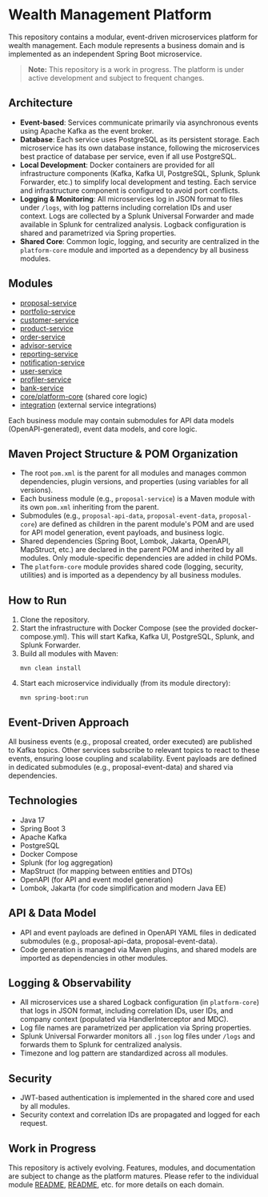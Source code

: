 # Wealth Management Platform

This repository contains a modular, event-driven microservices platform for wealth management. 
Each module represents a business domain and is implemented as an independent Spring Boot microservice.

> **Note:** This repository is a work in progress. The platform is under active development and subject to frequent changes.

## Architecture
- **Event-based**: Services communicate primarily via asynchronous events using Apache Kafka as the event broker.
- **Database**: Each service uses PostgreSQL as its persistent storage. Each microservice has its own database instance, following the microservices best practice of database per service, even if all use PostgreSQL.
- **Local Development**: Docker containers are provided for all infrastructure components (Kafka, Kafka UI, PostgreSQL, Splunk, Splunk Forwarder, etc.) to simplify local development and testing. Each service and infrastructure component is configured to avoid port conflicts.
- **Logging & Monitoring**: All microservices log in JSON format to files under `/logs`, with log patterns including correlation IDs and user context. Logs are collected by a Splunk Universal Forwarder and made available in Splunk for centralized analysis. Logback configuration is shared and parametrized via Spring properties.
- **Shared Core**: Common logic, logging, and security are centralized in the `platform-core` module and imported as a dependency by all business modules.

## Modules
- [proposal-service](business-modules/proposal-service/README.md)
- [portfolio-service](business-modules/portfolio-service/README.md)
- [customer-service](business-modules/customer-service/README.md)
- [product-service](business-modules/product-service/README.md)
- [order-service](business-modules/order-service/README.md)
- [advisor-service](business-modules/advisor-service/README.md)
- [reporting-service](business-modules/reporting-service/README.md)
- [notification-service](business-modules/notification-service/README.md)
- [user-service](business-modules/user-service/README.md)
- [profiler-service](business-modules/profiler-service/README.md)
- [bank-service](business-modules/bank-service/README.md)
- [core/platform-core](core/platform-core/README.md) (shared core logic)
- [integration](integration/README.md) (external service integrations)

Each business module may contain submodules for API data models (OpenAPI-generated), event data models, and core logic.

## Maven Project Structure & POM Organization
- The root `pom.xml` is the parent for all modules and manages common dependencies, plugin versions, and properties (using variables for all versions).
- Each business module (e.g., `proposal-service`) is a Maven module with its own `pom.xml` inheriting from the parent. 
- Submodules (e.g., `proposal-api-data`, `proposal-event-data`, `proposal-core`) are defined as children in the parent module's POM and are used for API model generation, event payloads, and business logic.
- Shared dependencies (Spring Boot, Lombok, Jakarta, OpenAPI, MapStruct, etc.) are declared in the parent POM and inherited by all modules. Only module-specific dependencies are added in child POMs.
- The `platform-core` module provides shared code (logging, security, utilities) and is imported as a dependency by all business modules.

## How to Run
1. Clone the repository.
2. Start the infrastructure with Docker Compose (see the provided docker-compose.yml). This will start Kafka, Kafka UI, PostgreSQL, Splunk, and Splunk Forwarder.
3. Build all modules with Maven:
   ```
   mvn clean install
   ```
4. Start each microservice individually (from its module directory):
   ```
   mvn spring-boot:run
   ```

## Event-Driven Approach
All business events (e.g., proposal created, order executed) are published to Kafka topics. Other services subscribe to relevant topics to react to these events, ensuring loose coupling and scalability. Event payloads are defined in dedicated submodules (e.g., proposal-event-data) and shared via dependencies.

## Technologies
- Java 17
- Spring Boot 3
- Apache Kafka
- PostgreSQL
- Docker Compose
- Splunk (for log aggregation)
- MapStruct (for mapping between entities and DTOs)
- OpenAPI (for API and event model generation)
- Lombok, Jakarta (for code simplification and modern Java EE)

## API & Data Model
- API and event payloads are defined in OpenAPI YAML files in dedicated submodules (e.g., proposal-api-data, proposal-event-data).
- Code generation is managed via Maven plugins, and shared models are imported as dependencies in other modules.

## Logging & Observability
- All microservices use a shared Logback configuration (in `platform-core`) that logs in JSON format, including correlation IDs, user IDs, and company context (populated via HandlerInterceptor and MDC).
- Log file names are parametrized per application via Spring properties.
- Splunk Universal Forwarder monitors all `.json` log files under `/logs` and forwards them to Splunk for centralized analysis.
- Timezone and log pattern are standardized across all modules.

## Security
- JWT-based authentication is implemented in the shared core and used by all modules.
- Security context and correlation IDs are propagated and logged for each request.

## Work in Progress
This repository is actively evolving. Features, modules, and documentation are subject to change as the platform matures. Please refer to the individual module [README](business-modules/proposal-service/README.md), [README](business-modules/portfolio-service/README.md), etc. for more details on each domain.
